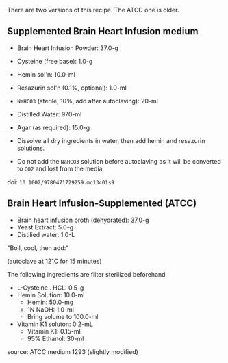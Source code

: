 There are two versions of this recipe. The ATCC one is older.

## Supplemented Brain Heart Infusion medium

- Brain Heart Infusion Powder: 37.0-g
- Cysteine (free base): 1.0-g
- Hemin sol'n: 10.0-ml
- Resazurin sol'n (0.1%, optional): 1.0-ml
- `NaHCO3` (sterile, 10%, add after autoclaving): 20-ml
- Distilled Water: 970-ml
- Agar (as required): 15.0-g


- Dissolve all dry ingredients in water, then add hemin and resazurin solutions.
- Do not add the `NaHCO3` solution before autoclaving as it will be converted to
  `CO2` and lost from the media.

doi: `10.1002/9780471729259.mc13c01s9`

## Brain Heart Infusion-Supplemented (ATCC)

- Brain heart infusion broth (dehydrated): 37.0-g
- Yeast Extract: 5.0-g
- Distilied water: 1.0-L

"Boil, cool, then add:"

(autoclave at 121C for 15 minutes)

The following ingredients are filter sterilized beforehand

- L-Cysteine . HCL: 0.5-g
- Hemin Solution: 10.0-ml
  - Hemin: 50.0-mg
  - 1N NaOH: 1.0-ml
  - Bring volume to 100.0-ml
- Vitamin K1 soluton: 0.2-mL
  - Vitamin K1: 0.15-ml
  - 95% Ethanol: 30-ml


source: ATCC medium 1293 (slightly modified)
